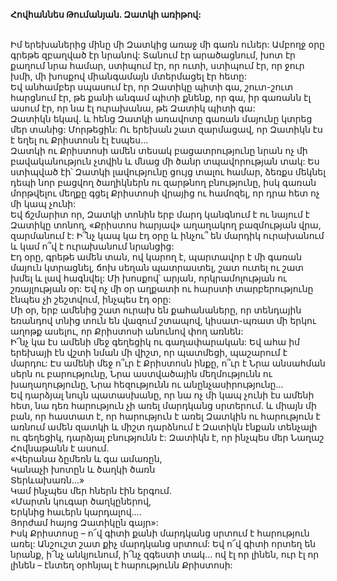 **Հովհաննես Թումանյան. Զատկի առիթով:**

\
Իմ երեխաներից մինը մի Զատկից առաջ մի գառն ուներ: Ամբողջ օրը գրեթե զբաղված էր նրանով: Տանում էր արածացնում, խոտ էր քաղում նրա համար, ստիպում էր, որ ուտի, ստիպում էր, որ ջուր խմի, մի խոսքով միանգամայն մտերմացել էր հետը:
\
Եվ անհամբեր սպասում էր, որ Զատիկը պիտի գա, շուտ-շուտ հարցնում էր, թե քանի անգամ պիտի քնենք, որ գա, իր գառանն էլ ասում էր, որ նա էլ ուրախանա, թե Զատիկ պիտի գա:
\
Զատիկն եկավ. և հենց Զատկի առավոտը գառան մայունը կտրեց մեր տանից: Մորթեցին: Ու երեխան շատ զարմացավ, որ Զատիկն էս է եղել ու Քրիստոսն էլ էսպես…
\
Զատկի ու Քրիստոսի ամեն տեսակ բացատրությունը նրան ոչ մի բավականություն չտվին և մնաց մի ծանր տպավորության տակ: Ես ստիպված էի՝ Զատկի լավությունը ցույց տալու համար, ձեռքս մեկնել դեպի նոր բացվող ծաղիկներն ու զարթնող բնությունը, իսկ գառան մորթվելու մեղքը գցել Քրիստոսի վրայից ու համոզել, որ դրա հետ ոչ մի կապ չունի:
\
Եվ ճշմարիտ որ, Զատկի տոնին երբ մարդ կանգնում է ու նայում է Զատիկը տոնող, «Քրիստոս հարյավ» աղաղակող բազմության վրա, զարմանում է: Ի՞նչ կապ կա էդ օրը և ինչու՞ են մարդիկ ուրախանում և կամ ո՞վ է ուրախանում նրանցից:
\
Էդ օրը, գրեթե ամեն տան, ով կարող է, պարտավոր է մի գառան մայուն կտրացնել, ճոխ սեղան պատրաստել, շատ ուտել ու շատ խմել և լավ հագնվել: Մի խոսքով՝ արյան, որկրամոլության ու շռայլության օր: Եվ ոչ մի օր աղքատի ու հարստի տարբերությունը էնպես չի շեշտվում, ինչպես էդ օրը:
\
Մի օր, երբ ամենից շատ ուրախ են քահանաները, որ տենդային եռանդով տնից տուն են վազում շտապով, կիսատ-պռատ մի երկու աղոթք ասելու, որ Քրիստոսի անունով փող առնեն:
\
Ի՜նչ կա էս ամենի մեջ գեղեցիկ ու գաղափարական: Եվ ահա իմ երեխայի էն վշտի նման մի վիշտ, որ պատմեցի, պաշարում է մարդու: Էս ամենի մեջ ո՞ւր է Քրիստոսն ինքը, ո՞ւր է Նրա անսահման սերն ու բարությունը, Նրա աստվածային մեղմությունն ու խաղաղությունը, Նրա հեզությունն ու անընչասիրությունը…
\
Եվ դարձյալ նույն պատասխանը, որ նա ոչ մի կապ չունի էս ամենի հետ, նա դեռ հարություն չի առել մարդկանց սրտերում. և միայն մի բան, որ հաստատ է, որ հարություն է առել Զատկին ու հարություն է առնում ամեն զատկի և միշտ դարձնում է Զատիկն էնքան տենչալի ու գեղեցիկ, դարձյալ բնությունն է: Զատիկն է, որ ինչպես մեր Նաղաշ Հովնաթանն է ասում.
\
«Վերանա ձըմեռն և գա ամառըն,
\
Կանաչի խոտըն և ծաղկի ծառն
\
Տերևախառն…»
\
Կամ ինչպես մեր հներն էին երգում.
\
«Մարտն կուգար ծաղկըներով,
\
Երկնից հաւերն կարդալով….
\
Յորժամ հայոց Զատիկըն գայր»:
\
Իսկ Քրիստոսը – ո՜վ գիտի քանի մարդկանց սրտում է հարություն առել: Անշուշտ շատ քիչ մարդկանց սրտում: Եվ ո՜վ գիտի որտեղ են նրանք, ի՜նչ անկյունում, ի՜նչ զգեստի տակ… ով էլ որ լինեն, ուր էլ որ լինեն – էնտեղ օրհնյալ է հարությունն Քրիստոսի:
